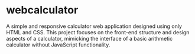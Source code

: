 # webcalculator
A simple and responsive calculator web application designed using only HTML and CSS. This project focuses on the front-end structure and design aspects of a calculator, mimicking the interface of a basic arithmetic calculator without JavaScript functionality.
